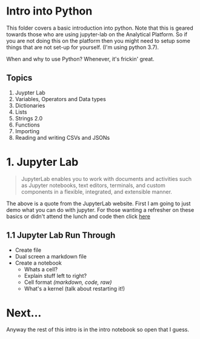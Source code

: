 # Intro into Python

This folder covers a basic introduction into python. Note that this is geared towards those who are using jupyter-lab on the Analytical Platform. So if you are not doing this on the platform then you might need to setup some things that are not set-up for yourself. (I'm using python 3.7).

When and why to use Python? Whenever, it's frickin' great.

## Topics

1. Juypter Lab
2. Variables, Operators and Data types
3. Dictionaries
4. Lists
5. Strings 2.0
6. Functions
7. Importing
8. Reading and writing CSVs and JSONs

# 1. Jupyter Lab

> JupyterLab enables you to work with documents and activities such as Jupyter notebooks, text editors, terminals, and custom components in a flexible, integrated, and extensible manner.

The above is a quote from the JupyterLab website. First I am going to just demo what you can do with jupyter. For those wanting a refresher on these basics or didn't attend the lunch and code then click [here](https://jupyterlab.readthedocs.io/en/stable/user/interface.html)

## 1.1 Jupyter Lab Run Through

* Create file
* Dual screen a markdown file
* Create a notebook
  * Whats a cell?
  * Explain stuff left to right?
  * Cell format _(markdown, code, raw)_
  * What's a kernel (talk about restarting it!)

# Next...

Anyway the rest of this intro is in the intro notebook so open that I guess.